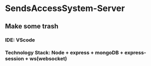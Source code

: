 # SendsAccessSystem-Server
## Make some trash
### IDE: VScode
### Technology Stack: Node + express + mongoDB + express-session + ws(websocket)
